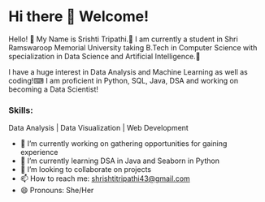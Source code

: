 # Hi there 👋 Welcome!

Hello! 👋 My Name is Srishti Tripathi.👩 I am currently a student in Shri Ramswaroop Memorial University taking B.Tech in Computer Science with specialization in Data Science and Artificial Intelligence.🤖

I have a huge interest in Data Analysis and Machine Learning as well as coding!⌨ I am proficient in Python, SQL, Java, DSA and working on becoming a Data Scientist!

### Skills:
Data Analysis | Data Visualization | Web Development

- 🔭 I’m currently working on gathering opportunities for gaining experience
- 🌱 I’m currently learning DSA in Java and Seaborn in Python
- 👯 I’m looking to collaborate on projects
- 📫 How to reach me: shrishtitripathi43@gmail.com
- 😄 Pronouns: She/Her
